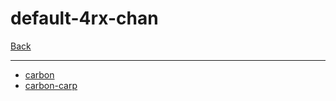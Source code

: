 # default-4rx-chan

[Back](<../personalities.md>)

---

* [carbon](<default-4rx-chan/carbon.md>)
* [carbon-carp](<default-4rx-chan/carbon-carp.md>)
